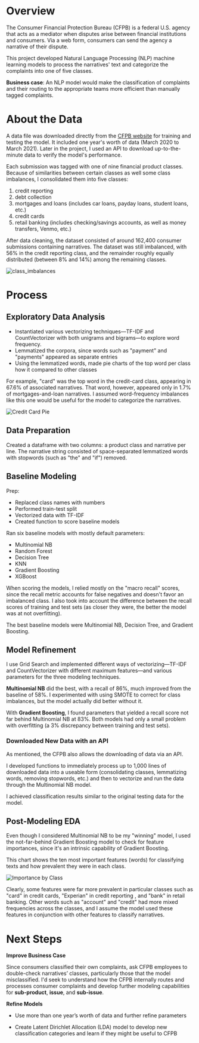 # Overview
The Consumer Financial Protection Bureau (CFPB) is a federal U.S. agency that acts as a mediator when disputes arise between financial institutions and consumers. Via a web form, consumers can send the agency a narrative of their dispute.

This project developed Natural Language Processing (NLP) machine learning models to process the narratives' text and categorize the complaints into one of five classes.    

**Business case**: An NLP model would make the classification of complaints and their routing to the appropriate teams more efficient than manually tagged complaints.  

# About the Data

A data file was downloaded directly from the [CFPB website](https://www.consumerfinance.gov/data-research/consumer-complaints/
) for training and testing the model. It included one year's worth of data (March 2020 to March 2021). Later in the project, I used an API to download up-to-the-minute data to verify the model's performance. 

Each submission was tagged with one of nine financial product classes. Because of similarities between certain classes as well some class imbalances, I consolidated them into five classes:

1. credit reporting
2. debt collection
3. mortgages and loans (includes car loans, payday loans, student loans, etc.)
4. credit cards
5. retail banking (includes checking/savings accounts, as well as money transfers, Venmo, etc.)

After data cleaning, the dataset consisted of around 162,400 consumer submissions containing narratives. The dataset was still imbalanced, with 56% in the credit reporting class, and the remainder roughly equally distributed (between 8% and 14%) among the remaining classes.

![class_imbalances](https://github.com/halpert3/flatiron-capstone-project/blob/main/notebooks/exported_images/class_imbalances.png) 

# Process

## Exploratory Data Analysis

- Instantiated various vectorizing techniques—TF-IDF and CountVectorizer with both unigrams and bigrams—to explore word frequency.
- Lemmatized the corpora, since words such as "payment" and "payments" appeared as separate entries
- Using the lemmatized words, made pie charts of the top word per class how it compared to other classes

For example, "card" was the top word in the credit-card class, appearing in 67.6% of associated narratives. That word, however, appeared only in 1.7% of mortgages-and-loan narratives. I assumed word-frequency imbalances like this one would be useful for the model to categorize the narratives. 

![Credit Card Pie](https://github.com/halpert3/flatiron-capstone-project/blob/main/notebooks/exported_images/credit%20card%20pie.png)

## Data Preparation

Created a dataframe with two columns: a product class and narrative per line. The narrative string consisted of space-separated lemmatized words with stopwords (such as "the" and "if") removed. 

## Baseline Modeling

Prep:

- Replaced class names with numbers
- Performed train-test split
- Vectorized data with TF-IDF
- Created function to score baseline models

Ran six baseline models with mostly default parameters:

- Multinomial NB 
- Random Forest
- Decision Tree
- KNN
- Gradient Boosting
- XGBoost 

When scoring the models, I relied mostly on the "macro recall" scores, since the recall metric accounts for false negatives and doesn't favor an imbalanced class. I also took into account the difference between the recall scores of training and test sets (as closer they were, the better the model was at not overfitting). 

The best baseline models were Multinomial NB, Decision Tree, and Gradient Boosting.

## Model Refinement

I use Grid Search and implemented different ways of vectorizing—TF-IDF and CountVectorizer with different maximum features—and various parameters for the three modeling techniques.

**Multinomial NB** did the best, with a recall of 86%, much improved from the baseline of 58%. I experimented with using SMOTE to correct for class imbalances, but the model actually did better without it.

With **Gradient Boosting**, I found parameters that yielded a recall score not far behind Multinomial NB at 83%. Both models had only a small problem with overfitting (a 3% discrepancy between training and test sets).   

### Downloaded New Data with an API

As mentioned, the CFPB also allows the downloading of data via an API. 

I developed functions to immediately process up to 1,000 lines of downloaded data into a useable form (consolidating classes, lemmatizing words, removing stopwords, etc.) and then to vectorize and run the data through the Multinomial NB model. 

I achieved classification results similar to the original testing data for the model.  

## Post-Modeling EDA

Even though I considered Multinomial NB to be my "winning" model, I used the not-far-behind Gradient Boosting model to check for feature importances, since it's an intrinsic capability of Gradient Boosting.

This chart shows the ten most important features (words) for classifying texts and how prevalent they were in each class.

![Importance by Class](https://github.com/halpert3/flatiron-capstone-project/blob/main/notebooks/exported_images/Importance%20by%20Class.png)

Clearly, some features were far more prevalent in particular classes such as "card" in credit cards, "Experian" in credit reporting , and "bank" in retail banking. Other words such as "account" and "credit" had more mixed frequencies across the classes, and I assume the model used these features in conjunction with other features to classify narratives. 

# Next Steps

**Improve Business Case**

Since consumers classified their own complaints, ask CFPB employees to double-check narratives’ classes, particularly those that the model misclassified. I'd seek to understand how the CFPB internally routes and processes consumer complaints and develop further modeling capabilities for **sub-product**, **issue**, and **sub-issue**. 

**Refine Models**

- Use more than one year’s worth of data and further refine parameters

- Create Latent Dirichlet Allocation (LDA) model to develop new classification categories and learn if they might be useful to CFPB

